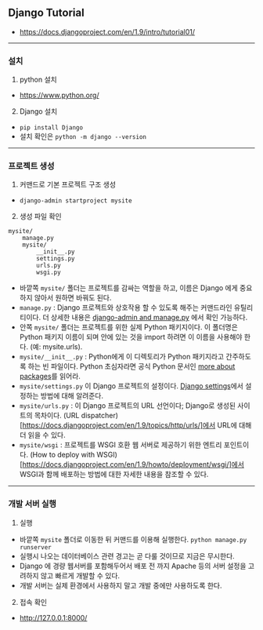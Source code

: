 ## Django Tutorial
  - https://docs.djangoproject.com/en/1.9/intro/tutorial01/

-----

### 설치

1. python 설치
  - https://www.python.org/

2. Django 설치
  - `pip install Django`
  - 설치 확인은 `python -m django --version`

-----

### 프로젝트 생성

1. 커맨드로 기본 프로젝트 구조 생성
  - `django-admin startproject mysite`

2. 생성 파일 확인
  ```
  mysite/
      manage.py
      mysite/
          __init__.py
          settings.py
          urls.py
          wsgi.py
  ```
  - 바깥쪽 `mysite/` 폴더는 프로젝트를 감싸는 역할을 하고, 이름은 Django 에게 중요하지 않아서 원하면 바꿔도 된다.
  - `manage.py` : Django 프로젝트와 상호작용 할 수 있도록 해주는 커맨드라인 유틸리티이다. 
  더 상세한 내용은 [django-admin and manage.py](https://docs.djangoproject.com/en/1.9/ref/django-admin/) 에서 확인 가능하다.
  - 안쪽 `mysite/` 폴더는 프로젝트를 위한 실제 Python 패키지이다. 
  이 폴더명은 Python 패키지 이름이 되며 안에 있는 것을 import 하려면 이 이름을 사용해야 한다. (예: mysite.urls).
  - `mysite/__init__.py` : Python에게 이 디렉토리가 Python 패키지라고 간주하도록 하는 빈 파일이다.
  Python 초심자라면 공식 Python 문서인 [more about packages](https://docs.python.org/3/tutorial/modules.html#tut-packages)를 읽어라.
  - `mysite/settings.py` 이 Django 프로젝트의 설정이다. 
  [Django settings](https://docs.djangoproject.com/en/1.9/topics/settings/)에서 설정하는 방법에 대해 알려준다.
  - `mysite/urls.py` : 이 Django 프로젝트의 URL 선언이다; Django로 생성된 사이트의 목차이다. 
  (URL dispatcher)[https://docs.djangoproject.com/en/1.9/topics/http/urls/]에서 URL에 대해 더 읽을 수 있다.
  - `mysite/wsgi` : 프로젝트를 WSGI 호환 웹 서버로 제공하기 위한 엔트리 포인트이다.
  (How to deploy with WSGI)[https://docs.djangoproject.com/en/1.9/howto/deployment/wsgi/]에서 WSGI과 함께 배포하는 방법에 대한 자세한 내용을 참조할 수 있다.
  
-----

### 개발 서버 실행
1. 실행 
  - 바깥쪽 `mysite` 폴더로 이동한 뒤 커맨드를 이용해 실행한다. `python manage.py runserver`
  - 실행시 나오는 데이터베이스 관련 경고는 곧 다룰 것이므로 지금은 무시한다.
  - Django 에 경량 웹서버를 포함해두어서 배포 전 까지 Apache 등의 서버 설정을 고려하지 않고 빠르게 개발할 수 있다.
  - 개발 서버는 실제 환경에서 사용하지 말고 개발 중에만 사용하도록 한다.

2. 접속 확인
  - http://127.0.0.1:8000/
  
  




  
  
  
  
  
